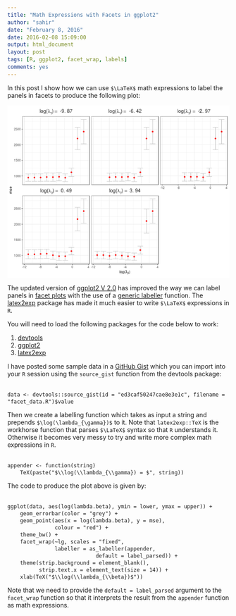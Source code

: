 ```yaml
---
title: "Math Expressions with Facets in ggplot2"
author: "sahir"
date: "February 8, 2016"
date: 2016-02-08 15:09:00
output: html_document
layout: post
tags: [R, ggplot2, facet_wrap, labels]
comments: yes
---
```




In this post I show how we can use `$\LaTeX$` math expressions to label the panels in facets to produce the following plot:

<img src="/figure/posts/2016-02-08-facet_wrap_labels/unnamed-chunk-1-1.png" title="plot of chunk unnamed-chunk-1" alt="plot of chunk unnamed-chunk-1" style="display: block; margin: auto;" />




<!--more-->

The updated version of [ggplot2 V 2.0](http://docs.ggplot2.org/dev/index.html) has improved the way we can label panels in [facet plots](http://docs.ggplot2.org/dev/facet_wrap.html) with the use of a [generic labeller](http://docs.ggplot2.org/dev/labeller.html) function. The [latex2exp](https://cran.r-project.org/web/packages/latex2exp/index.html) package has made it much easier to write `$\LaTeX$` expressions in `R`.

You will need to load the following packages for the code below to work:

1. [devtools](https://cran.r-project.org/web/packages/devtools/index.html)
2. [ggplot2](https://cran.r-project.org/web/packages/ggplot2/)
3. [latex2exp](https://cran.r-project.org/web/packages/latex2exp/index.html)


I have posted some sample data in a [GitHub Gist](https://gist.github.com/sahirbhatnagar/ed3caf50247cae8e3e1c) which you can import into your `R` session using the `source_gist` function from the devtools package:


<pre class="r"><code>
data <- devtools::source_gist(id = "ed3caf50247cae8e3e1c", filename = "facet_data.R")$value
</code></pre>

Then we create a labelling function which takes as input a string and prepends `$\log(\lambda_{\gamma})$` to it. Note that `latex2exp::TeX` is the workhorse function that parses `$\LaTeX$` syntax so that `R` understands it. Otherwise it becomes very messy to try and write more complex math expressions in `R`.


<pre class="r"><code>
appender <- function(string) 
    TeX(paste("$\\log(\\lambda_{\\gamma}) = $", string))  
</code></pre>

The code to produce the plot above is given by:


<pre class="r"><code>
ggplot(data, aes(log(lambda.beta), ymin = lower, ymax = upper)) + 
    geom_errorbar(color = "grey") + 
    geom_point(aes(x = log(lambda.beta), y = mse), 
               colour = "red") +
    theme_bw() + 
    facet_wrap(~lg, scales = "fixed", 
               labeller = as_labeller(appender, 
                            default = label_parsed)) + 
    theme(strip.background = element_blank(), 
          strip.text.x = element_text(size = 14)) + 
    xlab(TeX("$\\log(\\lambda_{\\beta})$"))
</code></pre>

Note that we need to provide the `default = label_parsed` argument to the `facet_wrap` function so that it interprets the result from the `appender` function as math expressions.




